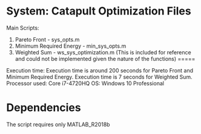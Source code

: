 System: Catapult Optimization Files
=====
Main Scripts:
1. Pareto Front - sys_opts.m
2. Minimum Required Energy - min_sys_opts.m
3. Weighted Sum - ws_sys_optimization.m (This is included for reference and could not be implemented given the nature of the functions)
=====

Execution time:
Execution time is around 200 seconds for Pareto Front and Minimum Required Energy. 
Execution time is 7 seconds for Weighted Sum.
Processor used: Core i7-4720HQ
OS: Windows 10 Professional

Dependencies
=====
The script requires only MATLAB_R2018b

